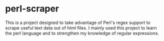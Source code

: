 # perl-scraper
This is a project designed to take advantage of Perl's regex support to scrape useful text data out of html files.
I mainly used this project to learn the perl language and to strengthen my knowledge of regular expressions.
